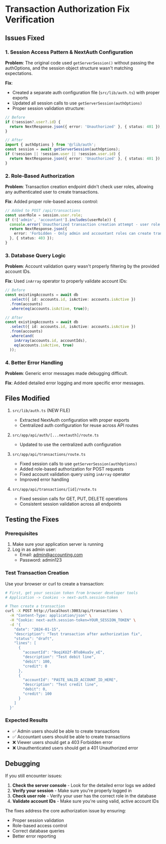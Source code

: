 # Transaction Authorization Fix Verification

## Issues Fixed

### 1. Session Access Pattern & NextAuth Configuration
**Problem**: The original code used `getServerSession()` without passing the authOptions, and the session object structure wasn't matching expectations.

**Fix**:
- Created a separate auth configuration file (`src/lib/auth.ts`) with proper exports
- Updated all session calls to use `getServerSession(authOptions)`
- Proper session validation structure:
```typescript
// Before
if (!session?.user?.id) {
  return NextResponse.json({ error: 'Unauthorized' }, { status: 401 });
}

// After
import { authOptions } from '@/lib/auth';
const session = await getServerSession(authOptions);
if (!session || !session.user || !session.user.id) {
  return NextResponse.json({ error: 'Unauthorized' }, { status: 401 });
}
```

### 2. Role-Based Authorization
**Problem**: Transaction creation endpoint didn't check user roles, allowing any authenticated user to create transactions.

**Fix**: Added proper role-based access control:
```typescript
// Added to POST /api/transactions
const userRole = session.user.role;
if (!['admin', 'accountant'].includes(userRole)) {
  console.error(`Unauthorized transaction creation attempt - user role: ${userRole}`);
  return NextResponse.json({
    error: 'Forbidden - Only admin and accountant roles can create transactions'
  }, { status: 403 });
}
```

### 3. Database Query Logic
**Problem**: Account validation query wasn't properly filtering by the provided account IDs.

**Fix**: Used `inArray` operator to properly validate account IDs:
```typescript
// Before
const existingAccounts = await db
  .select({ id: accounts.id, isActive: accounts.isActive })
  .from(accounts)
  .where(eq(accounts.isActive, true));

// After
const existingAccounts = await db
  .select({ id: accounts.id, isActive: accounts.isActive })
  .from(accounts)
  .where(and(
    inArray(accounts.id, accountIds),
    eq(accounts.isActive, true)
  ));
```

### 4. Better Error Handling
**Problem**: Generic error messages made debugging difficult.

**Fix**: Added detailed error logging and more specific error messages.

## Files Modified

1. `src/lib/auth.ts` (NEW FILE)
   - Extracted NextAuth configuration with proper exports
   - Centralized auth configuration for reuse across API routes

2. `src/app/api/auth/[...nextauth]/route.ts`
   - Updated to use the centralized auth configuration

3. `src/app/api/transactions/route.ts`
   - Fixed session calls to use `getServerSession(authOptions)`
   - Added role-based authorization for POST requests
   - Fixed account validation query using `inArray` operator
   - Improved error handling

4. `src/app/api/transactions/[id]/route.ts`
   - Fixed session calls for GET, PUT, DELETE operations
   - Consistent session validation across all endpoints

## Testing the Fixes

### Prerequisites
1. Make sure your application server is running
2. Log in as admin user:
   - Email: admin@accounting.com
   - Password: admin123

### Test Transaction Creation
Use your browser or curl to create a transaction:

```bash
# First, get your session token from browser developer tools
# Application -> Cookies -> next-auth.session-token

# Then create a transaction
curl -X POST http://localhost:3003/api/transactions \
  -H "Content-Type: application/json" \
  -H "Cookie: next-auth.session-token=YOUR_SESSION_TOKEN" \
  -d '{
    "date": "2024-01-15",
    "description": "Test transaction after authorization fix",
    "status": "draft",
    "lines": [
      {
        "accountId": "9oqiKU2f-BToB4ua5v_xE",
        "description": "Test debit line",
        "debit": 100,
        "credit": 0
      },
      {
        "accountId": "PASTE_VALID_ACCOUNT_ID_HERE",
        "description": "Test credit line",
        "debit": 0,
        "credit": 100
      }
    ]
  }'
```

### Expected Results
- ✅ Admin users should be able to create transactions
- ✅ Accountant users should be able to create transactions
- ❌ Viewer users should get a 403 Forbidden error
- ❌ Unauthenticated users should get a 401 Unauthorized error

## Debugging

If you still encounter issues:

1. **Check the server console** - Look for the detailed error logs we added
2. **Verify your session** - Make sure you're properly logged in
3. **Check user role** - Verify your user has the correct role in the database
4. **Validate account IDs** - Make sure you're using valid, active account IDs

The fixes address the core authorization issue by ensuring:
- Proper session validation
- Role-based access control
- Correct database queries
- Better error reporting